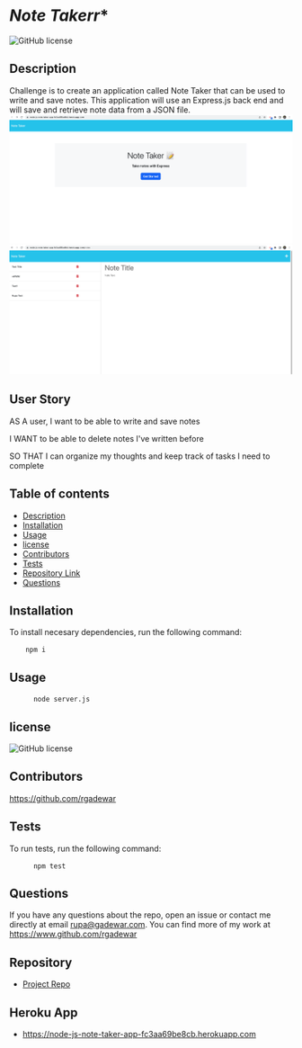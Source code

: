 
# *Note Takerr**
![GitHub license](https://img.shields.io/badge/license-MIT-red)
  
## Description 

 Challenge is to create an application called Note Taker that can be used to write and save notes. This application will use an Express.js back end and will save and retrieve note data from a JSON file.
 ![Image 1](Image1.png)   
![Image 2](Image2.png)

## User Story
AS A user, I want to be able to write and save notes

I WANT to be able to delete notes I've written before

SO THAT I can organize my thoughts and keep track of tasks I need to complete


## Table of contents

- [Description](#description)
- [Installation](#installation)
- [Usage](#usage)
- [license](#license)
- [Contributors](#contributors)
- [Tests](#tests)
- [Repository Link](#repository)
- [Questions](#questions)


## Installation
To install necesary dependencies, run the following command:

        npm i

## Usage

          node server.js

## license

![GitHub license](https://img.shields.io/badge/license-MIT-red)

## Contributors

https://github.com/rgadewar

## Tests
To run tests, run the following command:

          npm test

## Questions
If you have any questions about the repo, open an issue or contact me directly at email rupa@gadewar.com. You can find more of my work at
https://www.github.com/rgadewar

## Repository

- [Project Repo](https://github.com/rgadewar/node-js-note-taker-app)

## Heroku App

- https://node-js-note-taker-app-fc3aa69be8cb.herokuapp.com
